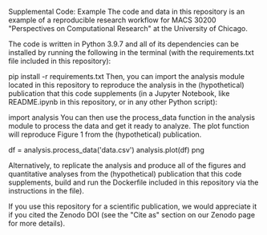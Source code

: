Supplemental Code: Example
The code and data in this repository is an example of a reproducible research workflow for MACS 30200 "Perspectives on Computational Research" at the University of Chicago.

The code is written in Python 3.9.7 and all of its dependencies can be installed by running the following in the terminal (with the requirements.txt file included in this repository):

pip install -r requirements.txt
Then, you can import the analysis module located in this repository to reproduce the analysis in the (hypothetical) publication that this code supplements (in a Jupyter Notebook, like README.ipynb in this repository, or in any other Python script):

import analysis
You can then use the process_data function in the analysis module to process the data and get it ready to analyze. The plot function will reproduce Figure 1 from the (hypothetical) publication.

df = analysis.process_data('data.csv')
analysis.plot(df)
png

Alternatively, to replicate the analysis and produce all of the figures and quantitative analyses from the (hypothetical) publication that this code supplements, build and run the Dockerfile included in this repository via the instructions in the file).

If you use this repository for a scientific publication, we would appreciate it if you cited the Zenodo DOI (see the "Cite as" section on our Zenodo page for more details).
